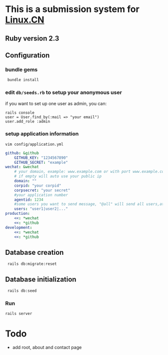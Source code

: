 
# This is a submission system for [Linux.CN](https://linux.cn)

## Ruby version 2.3

## Configuration

### bundle gems

```
 bundle install
```

### edit `db/seeds.rb` to setup your anonymous user
if you want to set up one user as admin, you can:

```
rails console
user = User.find_by(:mail => "your email")
user.add_role :admin
```

### setup application information

```
vim config/application.yml
```

```yml
github: &github
    GITHUB_KEY: "1234567890"
    GITHUB_SECRET: "example"
wechat: &wechat
    # your domain, example: www.example.com or with port www.example.com:8080
    # if empty will auto use your public ip 
    domain: ""
    corpid: "your corpid"
    corpsecret: "your secret"
    #your application number 
    agentid: 1234
    #some users you want to send message, "@all" will send all users,at least one 
    users: "user1|user2|..."
production: 
    <<: *wechat
    <<: *github
development: 
    <<: *wechat
    <<: *github
```

## Database creation

```
 rails db:migrate:reset
```

## Database initialization

```
 rails db:seed
```

### Run

```
rails server
```

# Todo
 - add root, about and contact page
